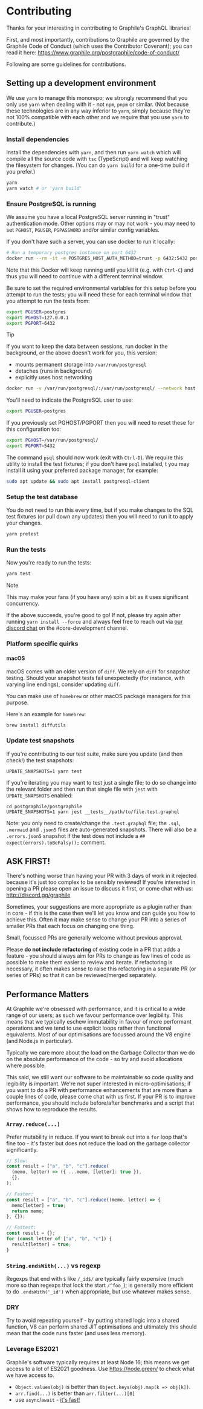 # Contributing

Thanks for your interesting in contributing to Graphile's GraphQL libraries!

First, and most importantly, contributions to Graphile are governed by the
Graphile Code of Conduct (which uses the Contributor Covenant); you can read it
here: https://www.graphile.org/postgraphile/code-of-conduct/

Following are some guidelines for contributions.

## Setting up a development environment

We use `yarn` to manage this monorepo; we strongly recommend that you only use
`yarn` when dealing with it - not `npm`, `pnpm` or similar. (Not because these
technologies are in any way inferior to `yarn`, simply because they're not 100%
compatible with each other and we require that you use `yarn` to contribute.)

### Install dependencies

Install the dependencies with `yarn`, and then run `yarn watch` which will
compile all the source code with `tsc` (TypeScript) and will keep watching the
filesystem for changes. (You can do `yarn build` for a one-time build if you
prefer.)

```bash
yarn
yarn watch # or 'yarn build'
```

### Ensure PostgreSQL is running

We assume you have a local PostgreSQL server running in "trust" authentication
mode. Other options may or may not work - you may need to set `PGHOST`,
`PGUSER`, `PGPASSWORD` and/or similar config variables.

If you don't have such a server, you can use docker to run it locally:

```bash
# Run a temporary postgres instance on port 6432
docker run --rm -it -e POSTGRES_HOST_AUTH_METHOD=trust -p 6432:5432 postgres:17 -c wal_level=logical
```

Note that this Docker will keep running until you kill it (e.g. with `Ctrl-C`)
and thus you will need to continue with a different terminal window.

Be sure to set the required environmental variables for this setup before you
attempt to run the tests; you will need these for each terminal window that you
attempt to run the tests from:

```bash
export PGUSER=postgres
export PGHOST=127.0.0.1
export PGPORT=6432
```

> [!TIP]
>
> If you want to keep the data between sessions, run docker in the background,
> or the above doesn't work for you, this version:
>
> - mounts permanent storage into `/var/run/postgresql`
> - detaches (runs in background)
> - explicitly uses host networking
>
> ```bash
> docker run -v /var/run/postgresql/:/var/run/postgresql/ --network host -e POSTGRES_USER=postgres -e POSTGRES_PASSWORD=postgres -e POSTGRES_HOST_AUTH_METHOD=trust -e POSTGRES_INITDB_ARGS='--auth-host=trust' -d postgres
> ```
>
> You'll need to indicate the PostgreSQL user to use:
>
> ```bash
> export PGUSER=postgres
> ```
>
> If you previously set PGHOST/PGPORT then you will need to reset these for this
> configuration too:
>
> ```bash
> export PGHOST=/var/run/postgresql/
> export PGPORT=5432
> ```

The command `psql` should now work (exit with `Ctrl-D`). We require this utility
to install the test fixtures; if you don't have `psql` installed, t you may
install it using your preferred package manager, for example:

```bash
sudo apt update && sudo apt install postgresql-client
```

### Setup the test database

You do not need to run this every time, but if you make changes to the SQL test
fixtures (or pull down any updates) then you will need to run it to apply your
changes.

```bash
yarn pretest
```

### Run the tests

Now you're ready to run the tests:

```bash
yarn test
```

> [!NOTE]
>
> This may make your fans (if you have any) spin a bit as it uses significant
> concurrency.

If the above succeeds, you're good to go! If not, please try again after running
`yarn install --force` and always feel free to reach out via
[our discord chat](http://discord.gg/graphile) on the #core-development channel.

### Platform specific quirks

#### macOS

macOS comes with an older version of `diff`. We rely on `diff` for snapshot
testing. Should your snapshot tests fail unexpectedly (for instance, with
varying line endings), consider updating `diff`.

You can make use of `homebrew` or other macOS package managers for this purpose.

Here's an example for `homebrew`:

```shell
brew install diffutils
```

### Update test snapshots

If you're contributing to our test suite, make sure you update (and then check!)
the test snapshots:

```shell
UPDATE_SNAPSHOTS=1 yarn test
```

If you're iterating you may want to test just a single file; to do so change
into the relevant folder and then run that single file with `jest` with
`UPDATE_SNAPSHOTS` enabled:

```shell
cd postgraphile/postgraphile
UPDATE_SNAPSHOTS=1 yarn jest __tests__/path/to/file.test.graphql
```

Note: you only need to create/change the `.test.graphql` file; the `.sql`,
`.mermaid` and `.json5` files are auto-generated snapshots. There will also be a
`.errors.json5` snapshot if the test does not include a
`## expect(errors).toBeFalsy();` comment.

## ASK FIRST!

There's nothing worse than having your PR with 3 days of work in it rejected
because it's just too complex to be sensibly reviewed! If you're interested in
opening a PR please open an issue to discuss it first, or come chat with us:
http://discord.gg/graphile

Sometimes, your suggestions are more appropriate as a plugin rather than in
core - if this is the case then we'll let you know and can guide you how to
achieve this. Often it may make sense to change your PR into a series of smaller
PRs that each focus on changing one thing.

Small, focussed PRs are generally welcome without previous approval.

Please **do not include refactoring** of existing code in a PR that adds a
feature - you should always aim for PRs to change as few lines of code as
possible to make them easier to review and iterate. If refactoring is necessary,
it often makes sense to raise this refactoring in a separate PR (or series of
PRs) so that it can be reviewed/merged separately.

## Performance Matters

At Graphile we're obsessed with performance, and it is critical to a wide range
of our users; as such we favour performance over legibility. This means that we
typically eschew immutability in favour of more performant operations and we
tend to use explicit loops rather than functional equivalents. Most of our
optimisations are focussed around the V8 engine (and Node.js in particular).

Typically we care more about the load on the Garbage Collector than we do on the
absolute performance of the code - so try and avoid allocations where possible.

This said, we still want our software to be maintainable so code quality and
legibility is important. We're not super interested in micro-optimisations; if
you want to do a PR with performance enhancements that are more than a couple
lines of code, please come chat with us first. If your PR is to improve
performance, you should include before/after benchmarks and a script that shows
how to reproduce the results.

### `Array.reduce(...)`

Prefer mutability in reduce. If you want to break out into a `for` loop that's
fine too - it's faster but does not reduce the load on the garbage collector
significantly.

```js
// Slow:
const result = ["a", "b", "c"].reduce(
  (memo, letter) => ({ ...memo, [letter]: true }),
  {},
);

// Faster:
const result = ["a", "b", "c"].reduce((memo, letter) => {
  memo[letter] = true;
  return memo;
}, {});

// Fastest:
const result = {};
for (const letter of ["a", "b", "c"]) {
  result[letter] = true;
}
```

### `String.endsWith(...)` vs regexp

Regexps that end with `$` like `/_id$/` are typically fairly expensive (much
more so than regexps that lock the start `/^foo_`); is generally more efficient
to do `.endsWith('_id')` when appropriate, but use whatever makes sense.

### DRY

Try to avoid repeating yourself - by putting shared logic into a shared
function, V8 can perform shared JIT optimisations and ultimately this should
mean that the code runs faster (and uses less memory).

### Leverage ES2021

Graphile's software typically requires at least Node 16; this means we get
access to a lot of ES2021 goodness. Use https://node.green/ to check what we
have access to.

- `Object.values(obj)` is better than `Object.keys(obj).map(k => obj[k])`.
- `arr.find(...)` is better than `arr.filter(...)[0]`
- use `async`/`await` - [it's fast!](https://v8.dev/blog/fast-async)
